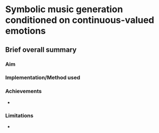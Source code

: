 # Symbolic music generation conditioned on continuous-valued emotions

## Brief overall summary
### Aim


### Implementation/Method used


### Achievements
- 

### Limitations
- 